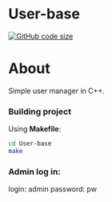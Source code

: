 # User-base
[![GitHub code size](https://img.shields.io/github/languages/code-size/0starzyk/User-base?style=flat)](https://github.com/0starzyk/User-base)
# About
Simple user manager in C++.
### Building project
Using **Makefile**:
```sh
cd User-base
make
```
### Admin log in:
login: admin
password: pw
